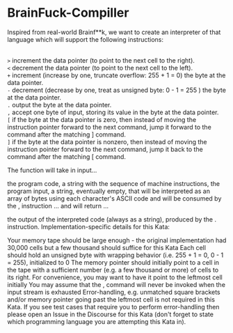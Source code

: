 # BrainFuck-Compiller
Inspired from real-world Brainf**k, we want to create an interpreter of that language which will support the following instructions:

<br>`>` increment the data pointer (to point to the next cell to the right).
<br>`<` decrement the data pointer (to point to the next cell to the left).
<br>`+` increment (increase by one, truncate overflow: 255 + 1 = 0) the byte at the data pointer.
<br>`-` decrement (decrease by one, treat as unsigned byte: 0 - 1 = 255 ) the byte at the data pointer.
<br>`.` output the byte at the data pointer.
<br>`,` accept one byte of input, storing its value in the byte at the data pointer.
<br>`[` if the byte at the data pointer is zero, then instead of moving the instruction pointer forward to the next command, jump it forward to the command after the matching ] command.
<br>`]` if the byte at the data pointer is nonzero, then instead of moving the instruction pointer forward to the next command, jump it back to the command after the matching [
command.

The function will take in input...

the program code, a string with the sequence of machine instructions,
the program input, a string, eventually empty, that will be interpreted as an array of bytes using each character's ASCII code and will be consumed by the , instruction
... and will return ...

the output of the interpreted code (always as a string), produced by the . instruction.
Implementation-specific details for this Kata:

Your memory tape should be large enough - the original implementation had 30,000 cells but a few thousand should suffice for this Kata
Each cell should hold an unsigned byte with wrapping behavior (i.e. 255 + 1 = 0, 0 - 1 = 255), initialized to 0
The memory pointer should initially point to a cell in the tape with a sufficient number (e.g. a few thousand or more) of cells to its right. For convenience, you may want to have it point to the leftmost cell initially
You may assume that the , command will never be invoked when the input stream is exhausted
Error-handling, e.g. unmatched square brackets and/or memory pointer going past the leftmost cell is not required in this Kata. If you see test cases that require you to perform error-handling then please open an Issue in the Discourse for this Kata (don't forget to state which programming language you are attempting this Kata in).
